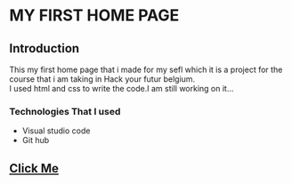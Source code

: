 # MY FIRST HOME PAGE


## Introduction


 This my first home page that i made for my sefl which it is a project for the course that i am taking in Hack your futur belgium.     
 I used html and css to write the code.I am still working on it...
 
 
 ### Technologies That I used
 * Visual studio code
 * Git hub
 
 
 ## [Click Me](https://firity.github.io/)
